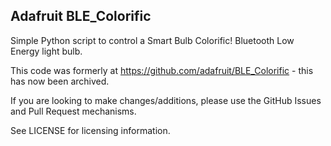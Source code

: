 ## Adafruit BLE_Colorific
Simple Python script to control a Smart Bulb Colorific! Bluetooth Low Energy light bulb.

This code was formerly at https://github.com/adafruit/BLE_Colorific - this has now been archived.

If you are looking to make changes/additions, please use the GitHub Issues and Pull Request mechanisms.

See LICENSE for licensing information.
